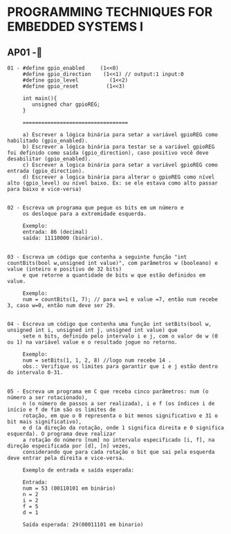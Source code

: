 # PROGRAMMING TECHNIQUES FOR EMBEDDED SYSTEMS I

## AP01 -📝
    01 - #define gpio_enabled     (1<<0)
         #define gpio_direction    (1<<1) // output:1 input:0
         #define gpio_level          (1<<2)
         #define gpio_reset         (1<<3)
          
         int main(){
            unsigned char gpioREG;
         }
          
         ==================================
          
         a) Escrever a lógica binária para setar a variável gpioREG como habilitado (gpio_enabled).
         b) Escrever a lógica binária para testar se a variável gpioREG foi definido como saída (gpio_direction), caso positivo você deve desabilitar (gpio_enabled).
         c) Escrever a logica binária para setar a variável gpioREG como entrada (gpio_direction).
         d) Escrever a logica binária para alterar o gpioREG como nível alto (gpio_level) ou nível baixo. Ex: se ele estava como alto passar para baixo e vice-versa)
##
    02 - Escreva um programa que pegue os bits em um número e 
         os desloque para a extremidade esquerda.
         
         Exemplo:
         entrada: 86 (decimal)
         saída: 11110000 (binário).
##
    03 - Escreva um código que contenha a seguinte função "int countBits(bool w,unsigned int value)", com parâmetros w (booleano) e value (inteiro e positivo de 32 bits)
         e que retorne a quantidade de bits w que estão definidos em value.
         
         Exemplo:
         num = countBits(1, 7); // para w=1 e value =7, então num recebe 3, caso w=0, então num deve ser 29.
##
    04 - Escreva um código que contenha uma função int setBits(bool w, unsigned int i, unsigned int j, unsigned int value) que 
         sete n bits, definido pelo intervalo i e j, com o valor de w (0 ou 1) na variável value e o resultado jogue no retorno.
         
         Exemplo:
         num = setBits(1, 1, 2, 8) //logo num recebe 14 .
         obs.: Verifique os limites para garantir que i e j estão dentro do intervalo 0-31.
##
    05 - Escreva um programa em C que receba cinco parâmetros: num (o número a ser rotacionado), 
         n (o número de passos a ser realizada), i e f (os índices i de início e f de fim são os limites de 
         rotação, em que o 0 representa o bit menos significativo e 31 o bit mais significativo), 
         e d (a direção da rotação, onde 1 significa direita e 0 significa esquerda). O programa deve realizar 
         a rotação do número [num] no intervalo especificado [i, f], na direção especificada por [d], [n] vezes, 
         considerando que para cada rotação o bit que sai pela esquerda deve entrar pela direita e vice-versa.
    
         Exemplo de entrada e saída esperada:
    
         Entrada:
         num = 53 (00110101 em binário)
         n = 2
         i = 2
         f = 5
         d = 1
        
         Saída esperada: 29(00011101 em binario)
         
          


